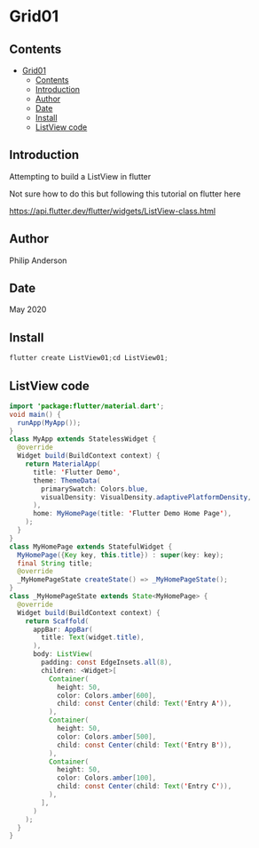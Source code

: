 # Grid01

## Contents

- [Grid01](#grid01)
  - [Contents](#contents)
  - [Introduction](#introduction)
  - [Author](#author)
  - [Date](#date)
  - [Install](#install)
  - [ListView code](#listview-code)

## Introduction

Attempting to build a ListView in flutter

Not sure how to do this but following this tutorial on flutter here

https://api.flutter.dev/flutter/widgets/ListView-class.html

## Author

Philip Anderson

## Date

May 2020

## Install

```java
flutter create ListView01;cd ListView01;
```

## ListView code

```java
import 'package:flutter/material.dart';
void main() {
  runApp(MyApp());
}
class MyApp extends StatelessWidget {
  @override
  Widget build(BuildContext context) {
    return MaterialApp(
      title: 'Flutter Demo',
      theme: ThemeData(
        primarySwatch: Colors.blue,
        visualDensity: VisualDensity.adaptivePlatformDensity,
      ),
      home: MyHomePage(title: 'Flutter Demo Home Page'),
    );
  }
}
class MyHomePage extends StatefulWidget {
  MyHomePage({Key key, this.title}) : super(key: key);
  final String title;
  @override
  _MyHomePageState createState() => _MyHomePageState();
}
class _MyHomePageState extends State<MyHomePage> {
  @override
  Widget build(BuildContext context) {
    return Scaffold(
      appBar: AppBar(
        title: Text(widget.title),
      ),
      body: ListView(
        padding: const EdgeInsets.all(8),
        children: <Widget>[
          Container(
            height: 50,
            color: Colors.amber[600],
            child: const Center(child: Text('Entry A')),
          ),
          Container(
            height: 50,
            color: Colors.amber[500],
            child: const Center(child: Text('Entry B')),
          ),
          Container(
            height: 50,
            color: Colors.amber[100],
            child: const Center(child: Text('Entry C')),
          ),
        ],
      )
    );
  }
}
```
